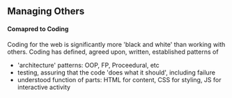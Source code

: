 ## Managing Others

#### Comapred to Coding

Coding for the web is significantly more 'black and white' than working with others. Coding has defined, agreed upon, written, established patterns of

- 'architecture' patterns: OOP, FP, Proceedural, etc
- testing, assuring that the code 'does what it should', including failure
- understood function of parts: HTML for content, CSS for styling, JS for interactive activity
